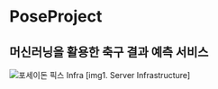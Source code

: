 # PoseProject
## 머신러닝을 활용한 축구 결과 예측 서비스

![포세이돈 픽스 Infra](https://user-images.githubusercontent.com/23075175/113105294-65e2fd80-923c-11eb-98ea-70adc741d636.png)
[img1. Server Infrastructure]

